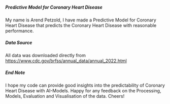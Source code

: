 ##### Predictive Model for Coronary Heart Disease

My name is Arend Petzold, I have made a Predictive Model for Coronary Heart Disease that predicts the Coronary Heart Disease with reasonable performance.

##### Data Source

All data was downloaded directly from https://www.cdc.gov/brfss/annual_data/annual_2022.html

##### End Note

I hope my code can provide good insights into the predictability of Coronary Heart Disease with AI-Models. Happy for any feedback on the Processing, Models, Evaluation and Visualisation of the data. Cheers! 

